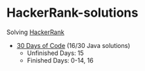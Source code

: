 ﻿# HackerRank-solutions

Solving [HackerRank](https://www.hackerrank.com/)

* [30 Days of Code](https://www.hackerrank.com/domains/tutorials/30-days-of-code) (16/30 Java solutions)
  * Unfinished Days: 15
  * Finished Days: 0-14, 16
